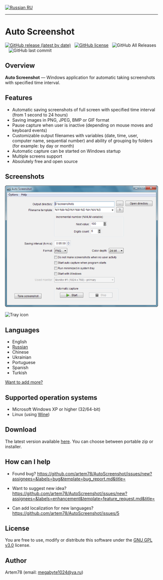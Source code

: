 [![Russian](images/russian_icon.png) RU](README-ru.md "Russian")

-------------------------  

Auto Screenshot
===============

[![GitHub release (latest by date)](https://img.shields.io/github/v/release/artem78/AutoScreenshot?style=plastic)](https://github.com/artem78/AutoScreenshot/releases/latest)&nbsp;&nbsp;&nbsp;[![GitHub license](https://img.shields.io/github/license/artem78/AutoScreenshot?style=plastic)](https://github.com/artem78/AutoScreenshot/blob/master/LICENSE.txt)&nbsp;&nbsp;&nbsp;![GitHub All Releases](https://img.shields.io/github/downloads/artem78/AutoScreenshot/total?style=plastic)&nbsp;&nbsp;&nbsp;![GitHub last commit](https://img.shields.io/github/last-commit/artem78/AutoScreenshot?style=plastic)

## Overview
**Auto Screenshot** — Windows application for automatic taking screenshots with specified time interval.

## Features
* Automatic saving screenshots of full screen with specified time interval (from 1 second to 24 hours)
* Saving images in PNG, JPEG, BMP or GIF format
* Pause capture when user is inactive (depending on mouse moves and keyboard events) 
* Customizable output filenames with variables (date, time, user, computer name, sequential number) and ability of grouping by folders (for example: by day or month)
* Automatic capture can be started on Windows startup
* Multiple screens support
* Absolutely free and open source

## Screenshots
![Main program window](images/main_window.png "Main program window")

![Tray icon](images/tray_icon_animation.gif "Tray icon")

## Languages
* English
* [Russian](README-ru.md)
* Chinese
* Ukrainian
* Portuguese
* Spanish
* Turkish

[Want to add more?](https://github.com/artem78/AutoScreenshot/issues/5)

## Supported operation systems
* Microsoft Windows XP or higher (32/64-bit)
* Linux (using [Wine](https://www.winehq.org/))

## Download
The latest version available [here](https://github.com/artem78/AutoScreenshot/releases/latest). You can choose between portable zip or installer.

## How can I help
* Found bug?
https://github.com/artem78/AutoScreenshot/issues/new?assignees=&labels=bug&template=bug_report.md&title=

* Want to suggest new idea?
https://github.com/artem78/AutoScreenshot/issues/new?assignees=&labels=enhancement&template=feature_request.md&title=

* Can add localization for new languages?
https://github.com/artem78/AutoScreenshot/issues/5

## License
You are free to use, modify or distribute this software under the [GNU GPL v3.0](https://github.com/artem78/AutoScreenshot/blob/master/LICENSE.txt) license.

## Author
Artem78 (email: [megabyte1024@ya.ru](mailto:megabyte1024@ya.ru?subject=AutoScreenshot))
